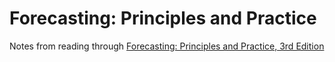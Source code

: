 # Forecasting: Principles and Practice

Notes from reading through [Forecasting: Principles and Practice, 3rd Edition](https://otexts.com/fpp3/)
